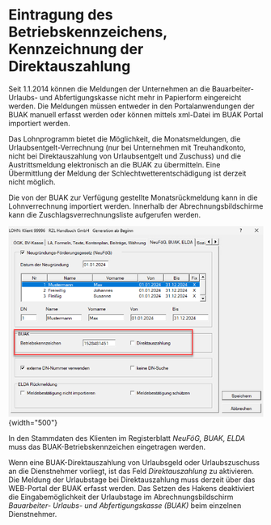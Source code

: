 # Eintragung des Betriebskennzeichens, Kennzeichnung der Direktauszahlung

Seit 1.1.2014 können die Meldungen der Unternehmen an die Bauarbeiter- Urlaubs- und Abfertigungskasse nicht mehr in Papierform eingereicht werden. Die Meldungen müssen entweder in den Portalanwendungen der BUAK manuell erfasst werden oder können mittels xml-Datei im BUAK Portal importiert werden.

Das Lohnprogramm bietet die Möglichkeit, die Monatsmeldungen, die Urlaubsentgelt-Verrechnung (nur bei Unternehmen mit Treuhandkonto, nicht bei Direktauszahlung von Urlaubsentgelt und Zuschuss) und die Austrittsmeldung elektronisch an die BUAK zu übermitteln. Eine Übermittlung der Meldung der Schlechtwetterentschädigung ist derzeit nicht möglich.

Die von der BUAK zur Verfügung gestellte Monatsrückmeldung kann in die Lohnverrechnung importiert werden. Innerhalb der Abrechnungsbildschirme kann die Zuschlagsverrechnungsliste aufgerufen werden.

![Image](<img/image470.png>){width="500"}

In den Stammdaten des Klienten im Registerblatt *NeuFöG, BUAK, ELDA* muss das BUAK-Betriebskennzeichen eingetragen werden.

Wenn eine BUAK-Direktauszahlung von Urlaubsgeld oder Urlaubszuschuss an die Dienstnehmer vorliegt, ist das Feld *Direktauszahlung* zu aktivieren. Die Meldung der Urlaubstage bei Direktauszahlung muss derzeit über das WEB-Portal der BUAK erfasst werden. Das Setzen des Hakens deaktiviert die Eingabemöglichkeit der Urlaubstage im Abrechnungsbildschirm *Bauarbeiter- Urlaubs- und Abfertigungskasse (BUAK)* beim einzelnen Dienstnehmer.